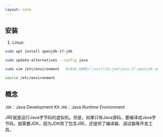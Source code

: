 ```yaml
---
layout: note
---
```

## 安装

1. Linux: 
```bash
sudo apt install openjdk-17-jdk

sudo update-alternatives --config java

sudo vim /etc/environment   #JAVA_HOME="/usr/lib/jvm/java-17-openjdk-amd64/"

source /etc/environment
```

## 概念

`JDK`：Java Development Kit
`JRE`：Java Runtime Environment

JRE就是运行Java字节码的虚拟机。但是，如果只有Java源码，要编译成Java字节码，就需要JDK，因为JDK除了包含JRE，还提供了编译器、调试器等开发工具。
